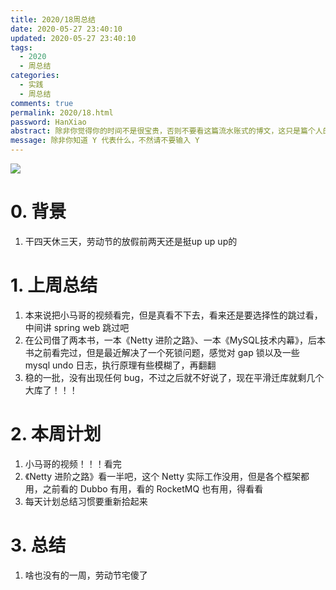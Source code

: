 ```yaml
---
title: 2020/18周总结
date: 2020-05-27 23:40:10
updated: 2020-05-27 23:40:10
tags:
  - 2020
  - 周总结
categories: 
  - 实践
  - 周总结
comments: true
permalink: 2020/18.html  
password: HanXiao
abstract: 除非你觉得你的时间不是很宝贵，否则不要看这篇流水账式的博文，这只是篇个人的工作的学习一个总结而已，没有包含任何的技术细节
message: 除非你知道 Y 代表什么，不然请不要输入 Y
---
```


![][0]  

# 0. 背景

1. 干四天休三天，劳动节的放假前两天还是挺up up up的

<!--more-->

# 1. 上周总结

1. 本来说把小马哥的视频看完，但是真看不下去，看来还是要选择性的跳过看，中间讲 spring web 跳过吧
2. 在公司借了两本书，一本《Netty 进阶之路》、一本《MySQL技术内幕》，后本书之前看完过，但是最近解决了一个死锁问题，感觉对 gap 锁以及一些 mysql undo 日志，执行原理有些模糊了，再翻翻
3. 稳的一批，没有出现任何 bug，不过之后就不好说了，现在平滑迁库就剩几个大库了！！！

# 2. 本周计划

1. 小马哥的视频！！！看完
2. 《Netty 进阶之路》看一半吧，这个 Netty 实际工作没用，但是各个框架都用，之前看的 Dubbo 有用，看的 RocketMQ 也有用，得看看
3. 每天计划总结习惯要重新拾起来

# 3. 总结

1. 啥也没有的一周，劳动节宅傻了


[0]: https://leran2deeplearnjavawebtech.oss-cn-beijing.aliyuncs.com/background/2020-05-07%E9%BE%99%E5%B2%AD%E8%BF%B7%E7%AA%9F.webp